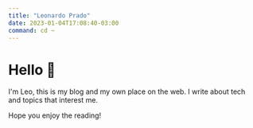 ```yaml
---
title: "Leonardo Prado"
date: 2023-01-04T17:08:40-03:00
command: cd ~
---
```


# Hello 👋

I'm Leo, this is my blog and my own place on the web. I write about tech and topics that interest me.

Hope you enjoy the reading!
